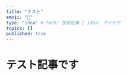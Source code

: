 ```yaml
---
title: "テスト"
emoji: "🙌"
type: "idea" # tech: 技術記事 / idea: アイデア
topics: []
published: true
---
```


# テスト記事です